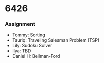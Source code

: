 # 6426

### Assignment

* Tommy: Sorting
* Tauriq: Traveling Salesman Problem (TSP)
* Lily: Sudoku Solver
* Ilya: TBD
* Daniel H: Bellman-Ford
